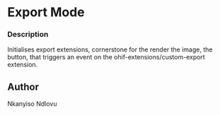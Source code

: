 # Export  Mode 
### Description 
Initialises export extensions, cornerstone for the render the image, the button, that triggers an event on the ohif-extensions/custom-export extension.
## Author 
Nkanyiso Ndlovu


